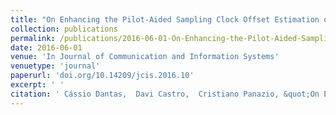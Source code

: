 ```yaml
---
title: "On Enhancing the Pilot-Aided Sampling Clock Offset Estimation of Mobile OFDM Systems"
collection: publications
permalink: /publications/2016-06-01-On-Enhancing-the-Pilot-Aided-Sampling-Clock-Offset-Estimation-of-Mobile-OFDM-Systems
date: 2016-06-01
venue: 'In Journal of Communication and Information Systems'
venuetype: 'journal'
paperurl: 'doi.org/10.14209/jcis.2016.10'
excerpt: ' '
citation: ' Cássio Dantas,  Davi Castro,  Cristiano Panazio, &quot;On Enhancing the Pilot-Aided Sampling Clock Offset Estimation of Mobile OFDM Systems.&quot; In Journal of Communication and Information Systems, 2016.'
---
```

